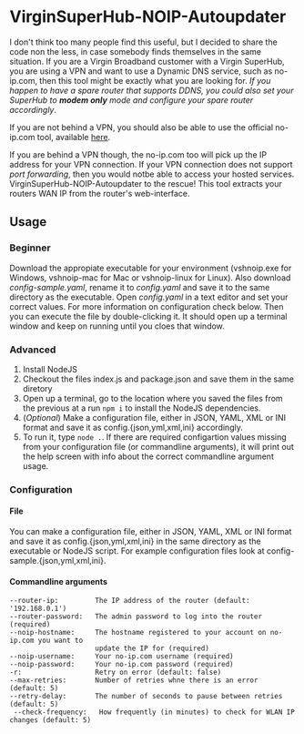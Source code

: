 # VirginSuperHub-NOIP-Autoupdater
I don't think too many people find this useful, but I decided to share the code non the less, in case somebody finds themselves in the same situation. If you are a Virgin Broadband customer with a Virgin SuperHub, you are using a VPN and want to use a Dynamic DNS service, such as no-ip.com, then this tool might be exactly what you are looking for. *If you happen to have a spare router that supports DDNS, you could also set your SuperHub to **modem only** mode and configure your spare router accordingly*.

If you are not behind a VPN, you should also be able to use the official no-ip.com tool, available [here](https://www.noip.com/download).

If you are behind a VPN though, the no-ip.com too will pick up the IP address for your VPN connection. If your VPN connection does not support *port forwarding*, then you would notbe able to access your hosted services. VirginSuperHub-NOIP-Autoupdater to the rescue! This tool extracts your routers WAN IP from the router's web-interface.

## Usage
### Beginner
Download the appropiate executable for your environment (vshnoip.exe for Windows, vshnoip-mac for Mac or vshnoip-linux for Linux). Also download *config-sample.yaml*, rename it to *config.yaml* and save it to the same directory as the executable. Open *config.yaml* in a text editor and set your correct values. For more information on configuration check below. Then you can execute the file by double-clicking it. It should open up a terminal window and keep on running until you cloes that window.

### Advanced
1. Install NodeJS
2. Checkout the files index.js and package.json and save them in the same diretory
3. Open up a terminal, go to the location where you saved the files from the previous at a run `npm i` to install the NodeJS dependencies.
4. (*Optional*) Make a configuration file, either in JSON, YAML, XML or INI format and save it as config.{json,yml,xml,ini} accordingly.
5. To run it, type `node .`. If there are required configartion values missing from your configuration file (or commandline arguments), it will print out the help screen with info about the correct commandline argument usage.

### Configuration
#### File
You can make a configuration file, either in JSON, YAML, XML or INI format and save it as config.{json,yml,xml,ini} in the same directory as the executable or NodeJS script. For example configuration files look at config-sample.{json,yml,xml,ini}.
#### Commandline arguments
```
--router-ip:         The IP address of the router (default: '192.168.0.1')
--router-password:   The admin password to log into the router (required)
--noip-hostname:     The hostname registered to your account on no-ip.com you want to
                     update the IP for (required)
--noip-username:     Your no-ip.com username (required)
--noip-password:     Your no-ip.com password (required)
-r:                  Retry on error (default: false)
--max-retries:       Number of retries whne there is an error (default: 5)
--retry-delay:       The number of seconds to pause between retries (default: 5)
 --check-frequency:   How frequently (in minutes) to check for WLAN IP changes (default: 5)
```
